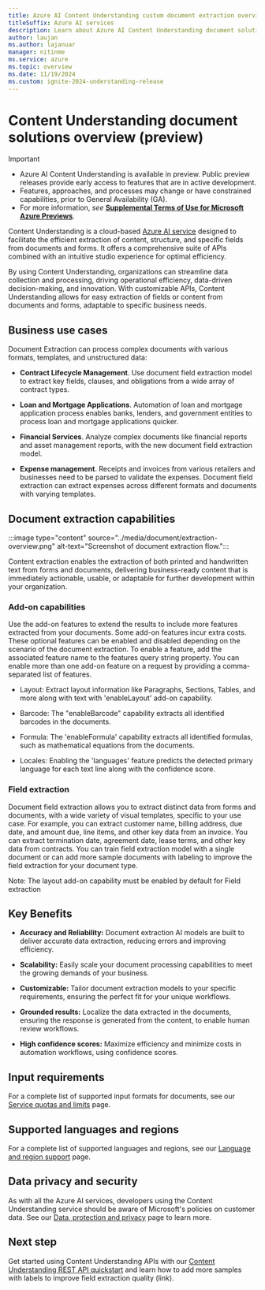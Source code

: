 ```yaml
---
title: Azure AI Content Understanding custom document extraction overview
titleSuffix: Azure AI services
description: Learn about Azure AI Content Understanding document solutions.
author: laujan
ms.author: lajanuar
manager: nitinme
ms.service: azure
ms.topic: overview
ms.date: 11/19/2024
ms.custom: ignite-2024-understanding-release
---
```


# Content Understanding document solutions overview (preview)

> [!IMPORTANT]
>
> * Azure AI Content Understanding is available in preview. Public preview releases provide early access to features that are in active development.
> * Features, approaches, and processes may change or have constrained capabilities, prior to General Availability (GA).
> * For more information, *see* [**Supplemental Terms of Use for Microsoft Azure Previews**](https://azure.microsoft.com/support/legal/preview-supplemental-terms).


Content Understanding is a cloud-based [Azure AI service](../../what-are-ai-services.md) designed to facilitate the efficient extraction of content, structure, and specific fields from documents and forms. It offers a comprehensive suite of APIs combined with an intuitive studio experience for optimal efficiency.

By using Content Understanding, organizations can streamline data collection and processing, driving operational efficiency, data-driven decision-making, and innovation. With customizable APIs, Content Understanding allows for easy extraction of fields or content from documents and forms, adaptable to specific business needs.


## Business use cases

Document Extraction can process complex documents with various formats, templates, and unstructured data:

* **Contract Lifecycle Management**. Use document field extraction model to extract key fields, clauses, and obligations from a wide array of contract types.

* **Loan and Mortgage Applications**. Automation of loan and mortgage application process enables banks, lenders, and government entities to process loan and mortgage applications quicker.

* **Financial Services**. Analyze complex documents like financial reports and asset management reports, with the new document field extraction model.

* **Expense management**. Receipts and invoices from various retailers and businesses need to be parsed to validate the expenses. Document field extraction can extract expenses across different formats and documents with varying templates.



## Document extraction capabilities

:::image type="content" source="../media/document/extraction-overview.png" alt-text="Screenshot of document extraction flow.":::

Content extraction enables the extraction of both printed and handwritten text from forms and documents, delivering business-ready content that is immediately actionable, usable, or adaptable for further development within your organization.

### Add-on capabilities

Use the add-on features to extend the results to include more features extracted from your documents. Some add-on features incur extra costs. These optional features can be enabled and disabled depending on the scenario of the document extraction. To enable a feature, add the associated feature name to the features query string property. You can enable more than one add-on feature on a request by providing a comma-separated list of features.

* Layout: Extract layout information like Paragraphs, Sections, Tables, and more along with text with 'enableLayout' add-on capability.

* Barcode: The "enableBarcode" capability extracts all identified barcodes in the documents.

* Formula: The 'enableFormula' capability extracts all identified formulas, such as mathematical equations from the documents.

* Locales: Enabling the 'languages' feature predicts the detected primary language for each text line along with the confidence score.

### Field extraction

Document field extraction allows you to extract distinct data from forms and documents, with a wide variety of visual templates, specific to your use case. For example, you can extract customer name, billing address, due date, and amount due, line items, and other key data from an invoice. You can extract termination date, agreement date, lease terms, and other key data from contracts.
You can train field extraction model with a single document or can add more sample documents with labeling to improve the field extraction for your document type.

Note: The layout add-on capability must be enabled by default for Field extraction


## Key Benefits

* **Accuracy and Reliability:** Document extraction AI models are built to deliver accurate data extraction, reducing errors and improving efficiency.

* **Scalability:** Easily scale your document processing capabilities to meet the growing demands of your business.

* **Customizable:** Tailor document extraction models to your specific requirements, ensuring the perfect fit for your unique workflows.

* **Grounded results:** Localize the data extracted in the documents, ensuring the response is generated from the content, to enable human review workflows.

* **High confidence scores:** Maximize efficiency and minimize costs in automation workflows, using confidence scores.
  

## Input requirements

For a complete list of supported input formats for documents, see our [Service quotas and limits](../service-limits.md) page.

## Supported languages and regions

For a complete list of supported languages and regions, see our [Language and region support](../language-region-support.md) page.

## Data privacy and security
As with all the Azure AI services, developers using the Content Understanding service should be aware of Microsoft's policies on customer data. See our [Data, protection and privacy](https://www.microsoft.com/trust-center/privacy) page to learn more.

## Next step

Get started using Content Understanding APIs with our [Content Understanding REST API quickstart](../quickstart/use-rest-api.md) and learn how to add more samples with labels to improve field extraction quality (link).




